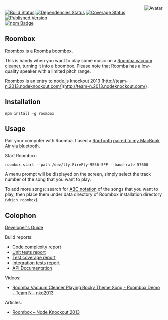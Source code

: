 <img align="right" src="https://raw.github.com/cliffano/roombox/master/avatar.jpg" alt="Avatar"/>

[![Build Status](https://img.shields.io/travis/cliffano/roombox.svg)](http://travis-ci.org/cliffano/roombox)
[![Dependencies Status](https://img.shields.io/david/cliffano/roombox.svg)](http://david-dm.org/cliffano/roombox)
[![Coverage Status](https://img.shields.io/coveralls/cliffano/roombox.svg)](https://coveralls.io/r/cliffano/roombox?branch=master)
[![Published Version](https://img.shields.io/npm/v/roombox.svg)](http://www.npmjs.com/package/roombox)
<br/>
[![npm Badge](https://nodei.co/npm/roombox.png)](http://npmjs.org/package/roombox)

Roombox
-------

Roombox is a Roomba boombox.

This is handy when you want to play some music on a [Roomba vacuum cleaner](http://en.wikipedia.org/wiki/Roomba), turning it into a boombox. Please note that Roomba has a low-quality speaker with a limited pitch range.

Roombox is an entry to node.js knockout 2013 [http://team-n.2013.nodeknockout.com/](http://team-n.2013.nodeknockout.com/) .

Installation
------------

    npm install -g roombox

Usage
-----

Pair your computer with Roomba.
I used a [RooTooth](https://www.google.com.au/search?q=rootooth) [paired to my MacBook Air via bluetooth](http://gicl.cs.drexel.edu/index.php/Connecting_Roomba_to_Your_Computer).

Start Roombox:

    roombox start --path /dev/tty.FireFly-9E56-SPP --baud-rate 57600

A menu prompt will be displayed on the screen, simply select the track number of the song that you want to play.

To add more songs: search for [ABC notation](https://www.google.com.au/search?q=abc+notation) of the songs that you want to play, then place them under data directory of Roombox installation directory (`which roombox`).

Colophon
--------

[Developer's Guide](http://cliffano.github.io/developers_guide.html#nodejs)

Build reports:

* [Code complexity report](http://cliffano.github.io/roombox/complexity/plato/index.html)
* [Unit tests report](http://cliffano.github.io/roombox/test/buster.out)
* [Test coverage report](http://cliffano.github.io/roombox/coverage/buster-istanbul/lcov-report/lib/index.html)
* [Integration tests report](http://cliffano.github.io/roombox/test-integration/cmdt.out)
* [API Documentation](http://cliffano.github.io/roombox/doc/dox-foundation/index.html)

Videos:

* [Roomba Vacuum Cleaner Playing Rocky Theme Song - Roombox Demo - Team N - nko2013](http://www.youtube.com/watch?v=C20hhCIIHUs)

Articles:

* [Roombox – Node Knockout 2013](http://blog.cliffano.com/2013/11/25/roombox-node-knockout-2013/)
